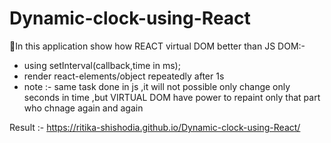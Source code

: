 # Dynamic-clock-using-React
  
  📌In this application show how REACT virtual DOM better than JS DOM:-
  * using setInterval(callback,time in ms);
  * render react-elements/object repeatedly after 1s 
  * note :- same task done in js ,it will not possible only change only seconds in time ,but VIRTUAL DOM have power to repaint only that part who chnage again and         again 
  
  Result :- https://ritika-shishodia.github.io/Dynamic-clock-using-React/
  
  
